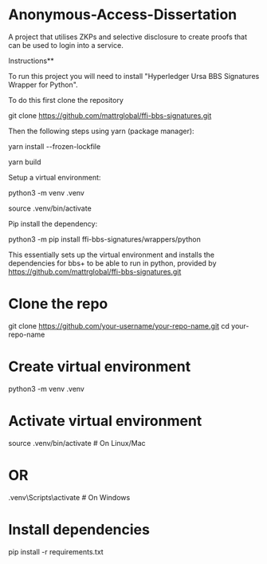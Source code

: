 # Anonymous-Access-Dissertation
A project that utilises ZKPs and selective disclosure to create proofs that can be used to login into a service.

Instructions**

To run this project you will need to install "Hyperledger Ursa BBS Signatures Wrapper for Python".

To do this first clone the repository

git clone https://github.com/mattrglobal/ffi-bbs-signatures.git

Then the following steps using yarn (package manager):

yarn install --frozen-lockfile

yarn build

Setup a virtual environment:

python3 -m venv .venv

source .venv/bin/activate           

Pip install the dependency:

python3 -m pip install ffi-bbs-signatures/wrappers/python


This essentially sets up the virtual environment and installs the dependencies for bbs+ to be able to run in python,
provided by https://github.com/mattrglobal/ffi-bbs-signatures.git

# Clone the repo
git clone https://github.com/your-username/your-repo-name.git
cd your-repo-name

# Create virtual environment
python3 -m venv .venv

# Activate virtual environment
source .venv/bin/activate   # On Linux/Mac
# OR
.venv\Scripts\activate      # On Windows

# Install dependencies
pip install -r requirements.txt
